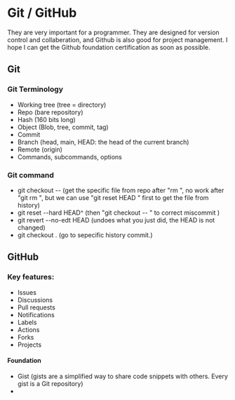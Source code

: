 # Git / GitHub
They are very important for a programmer. They are designed for version control and collaberation, and Github is also good for project management.
I hope I can get the Github foundation certification as soon as possible.

## Git
### Git Terminology
- Working tree (tree = directory)
- Repo (bare repository)
- Hash (160 bits long)
- Object (Blob, tree, commit, tag)
- Commit
- Branch (head, main, HEAD: the head of the current branch)
- Remote (origin)
- Commands, subcommands, options

### Git command
- git checkout -- <file> (get the specific file from repo after "rm <file>", no work after "git rm <file>", but we can use "git reset HEAD <file>" first to get the file from history)
- git reset --hard HEAD^ (then "git checkout -- <file>" to correct miscommit )
- git revert --no-edt HEAD (undoes what you just did, the HEAD is not changed)
- git checkout <commit> . (go to sepecific history commit.)


## GitHub
### Key features:
- Issues
- Discussions
- Pull requests
- Notifications
- Labels
- Actions
- Forks
- Projects
#### Foundation
- Gist (gists are a simplified way to share code snippets with others. Every gist is a Git repository)
- 